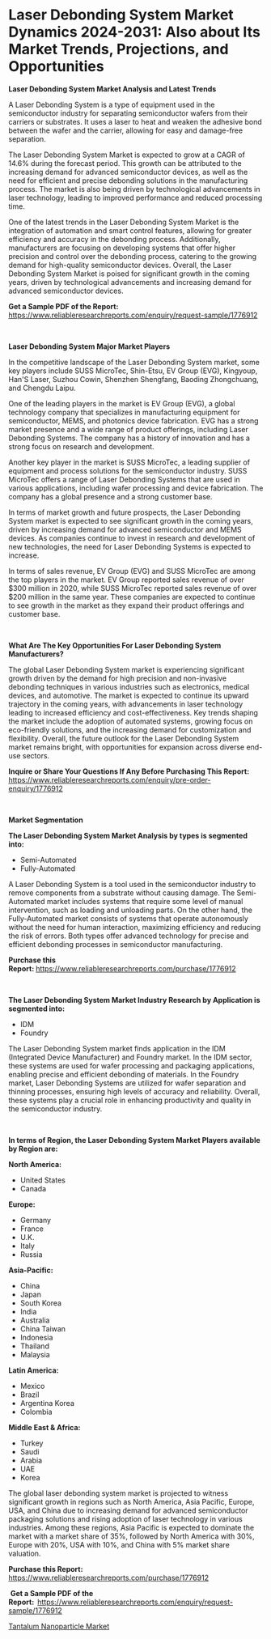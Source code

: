 <p><h1>Laser Debonding System Market Dynamics 2024-2031: Also about Its Market Trends, Projections, and Opportunities</h1></p><p><strong>Laser Debonding System Market Analysis and Latest Trends</strong></p>
<p><p>A Laser Debonding System is a type of equipment used in the semiconductor industry for separating semiconductor wafers from their carriers or substrates. It uses a laser to heat and weaken the adhesive bond between the wafer and the carrier, allowing for easy and damage-free separation.</p><p>The Laser Debonding System Market is expected to grow at a CAGR of 14.6% during the forecast period. This growth can be attributed to the increasing demand for advanced semiconductor devices, as well as the need for efficient and precise debonding solutions in the manufacturing process. The market is also being driven by technological advancements in laser technology, leading to improved performance and reduced processing time.</p><p>One of the latest trends in the Laser Debonding System Market is the integration of automation and smart control features, allowing for greater efficiency and accuracy in the debonding process. Additionally, manufacturers are focusing on developing systems that offer higher precision and control over the debonding process, catering to the growing demand for high-quality semiconductor devices. Overall, the Laser Debonding System Market is poised for significant growth in the coming years, driven by technological advancements and increasing demand for advanced semiconductor devices.</p></p>
<p><strong>Get a Sample PDF of the Report:&nbsp;</strong> <a href="https://www.reliableresearchreports.com/enquiry/request-sample/1776912">https://www.reliableresearchreports.com/enquiry/request-sample/1776912</a></p>
<p>&nbsp;</p>
<p><strong>Laser Debonding System Major Market Players</strong></p>
<p><p>In the competitive landscape of the Laser Debonding System market, some key players include SUSS MicroTec, Shin-Etsu, EV Group (EVG), Kingyoup, Han'S Laser, Suzhou Cowin, Shenzhen Shengfang, Baoding Zhongchuang, and Chengdu Laipu. </p><p>One of the leading players in the market is EV Group (EVG), a global technology company that specializes in manufacturing equipment for semiconductor, MEMS, and photonics device fabrication. EVG has a strong market presence and a wide range of product offerings, including Laser Debonding Systems. The company has a history of innovation and has a strong focus on research and development.</p><p>Another key player in the market is SUSS MicroTec, a leading supplier of equipment and process solutions for the semiconductor industry. SUSS MicroTec offers a range of Laser Debonding Systems that are used in various applications, including wafer processing and device fabrication. The company has a global presence and a strong customer base.</p><p>In terms of market growth and future prospects, the Laser Debonding System market is expected to see significant growth in the coming years, driven by increasing demand for advanced semiconductor and MEMS devices. As companies continue to invest in research and development of new technologies, the need for Laser Debonding Systems is expected to increase.</p><p>In terms of sales revenue, EV Group (EVG) and SUSS MicroTec are among the top players in the market. EV Group reported sales revenue of over $300 million in 2020, while SUSS MicroTec reported sales revenue of over $200 million in the same year. These companies are expected to continue to see growth in the market as they expand their product offerings and customer base.</p></p>
<p>&nbsp;</p>
<p><strong>What Are The Key Opportunities For Laser Debonding System Manufacturers?</strong></p>
<p><p>The global Laser Debonding System market is experiencing significant growth driven by the demand for high precision and non-invasive debonding techniques in various industries such as electronics, medical devices, and automotive. The market is expected to continue its upward trajectory in the coming years, with advancements in laser technology leading to increased efficiency and cost-effectiveness. Key trends shaping the market include the adoption of automated systems, growing focus on eco-friendly solutions, and the increasing demand for customization and flexibility. Overall, the future outlook for the Laser Debonding System market remains bright, with opportunities for expansion across diverse end-use sectors.</p></p>
<p><strong>Inquire or Share Your Questions If Any Before Purchasing This Report:</strong> <a href="https://www.reliableresearchreports.com/enquiry/pre-order-enquiry/1776912">https://www.reliableresearchreports.com/enquiry/pre-order-enquiry/1776912</a></p>
<p>&nbsp;</p>
<p><strong>Market Segmentation</strong></p>
<p><strong>The Laser Debonding System Market Analysis by types is segmented into:</strong></p>
<p><ul><li>Semi-Automated</li><li>Fully-Automated</li></ul></p>
<p><p>A Laser Debonding System is a tool used in the semiconductor industry to remove components from a substrate without causing damage. The Semi-Automated market includes systems that require some level of manual intervention, such as loading and unloading parts. On the other hand, the Fully-Automated market consists of systems that operate autonomously without the need for human interaction, maximizing efficiency and reducing the risk of errors. Both types offer advanced technology for precise and efficient debonding processes in semiconductor manufacturing.</p></p>
<p><strong>Purchase this Report:&nbsp;</strong><a href="https://www.reliableresearchreports.com/purchase/1776912">https://www.reliableresearchreports.com/purchase/1776912</a></p>
<p>&nbsp;</p>
<p><strong>The Laser Debonding System Market Industry Research by Application is segmented into:</strong></p>
<p><ul><li>IDM</li><li>Foundry</li></ul></p>
<p><p>The Laser Debonding System market finds application in the IDM (Integrated Device Manufacturer) and Foundry market. In the IDM sector, these systems are used for wafer processing and packaging applications, enabling precise and efficient debonding of materials. In the Foundry market, Laser Debonding Systems are utilized for wafer separation and thinning processes, ensuring high levels of accuracy and reliability. Overall, these systems play a crucial role in enhancing productivity and quality in the semiconductor industry.</p></p>
<p>&nbsp;</p>
<p><strong>In terms of Region, the Laser Debonding System Market Players available by Region are:</strong></p>
<p>
    <p> <strong> North America: </strong>
        <ul>
            <li>United States</li>
            <li>Canada</li>
        </ul>
        </p> 
    <p> <strong> Europe: </strong>
        <ul>
            <li>Germany</li>
            <li>France</li>
            <li>U.K.</li>
            <li>Italy</li>
            <li>Russia</li>
        </ul>
        </p> 
    <p> <strong> Asia-Pacific: </strong>
        <ul>
            <li>China</li>
            <li>Japan</li>
            <li>South Korea</li>
            <li>India</li>
            <li>Australia</li>
            <li>China Taiwan</li>
            <li>Indonesia</li>
            <li>Thailand</li>
            <li>Malaysia</li>
        </ul>
        </p> 
    <p> <strong> Latin America: </strong>
        <ul>
            <li>Mexico</li>
            <li>Brazil</li>
            <li>Argentina Korea</li>
            <li>Colombia</li>
        </ul>
        </p> 
    <p> <strong> Middle East & Africa: </strong>
        <ul>
            <li>Turkey</li>
            <li>Saudi</li>
            <li>Arabia</li>
            <li>UAE</li>
            <li>Korea</li>
        </ul>
    </p>
    </p>
<p><p>The global laser debonding system market is projected to witness significant growth in regions such as North America, Asia Pacific, Europe, USA, and China due to increasing demand for advanced semiconductor packaging solutions and rising adoption of laser technology in various industries. Among these regions, Asia Pacific is expected to dominate the market with a market share of 35%, followed by North America with 30%, Europe with 20%, USA with 10%, and China with 5% market share valuation.</p></p>
<p><strong>Purchase this Report: </strong><a href="https://www.reliableresearchreports.com/purchase/1776912">https://www.reliableresearchreports.com/purchase/1776912</a></p>
<p>&nbsp;<strong>Get a Sample PDF of the Report:&nbsp;&nbsp;</strong><a href="https://www.reliableresearchreports.com/enquiry/request-sample/1776912">https://www.reliableresearchreports.com/enquiry/request-sample/1776912</a></p>
<p><strong></strong></p>
<p><p><a href="https://github.com/arionmp/Market-Research-Report-List-2/blob/main/tantalum-nanoparticle-market.md">Tantalum Nanoparticle Market</a></p></p>